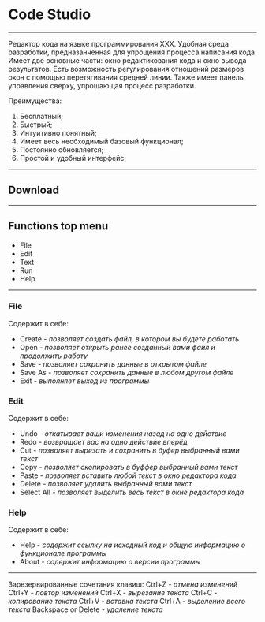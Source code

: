 # Code Studio
---
Редактор кода на языке программирования XXX. Удобная среда разработки, предназанченная для упрощения процесса написания кода. Имеет две основные части: окно редактикования кода и окно вывода результатов.
Есть возможность регулирования отношений размеров окон с помощью перетягивания средней линии. Также имеет панель управления сверху, упрощающая процесс разработки.

Преимущества:
1. Бесплатный;
2. Быстрый;
3. Интуитивно понятный;
4. Имеет весь необходимый базовый функционал;
5. Постоянно обновляется;
6. Простой и удобный интерфейс;
---
## Download
[Скачать по ссылке]: https://drive.google.com/file/d/1plmr1Vktk5CQ7X3_7riK_04AduyUacTP/view?usp=sharing
---
## Functions top menu
- File
- Edit
- Text
- Run
- Help
---
### File
Содержит в себе:
- Create - *позволяет создать файл, в котором вы будете работать*
- Open - *позволяет открыть ранее созданный вами файл и продолжить работу*
- Save - *позволяет сохранить данные в открытом файле*
- Save As - *позволяет сохранить данные в любом другом файле*
- Exit - *выполняет выход из программы*
### Edit
Содержит в себе:
- Undo - *откатывает ваши изменения назад на одно действие*
- Redo - *возвращает вас на одно действие вперёд*
- Cut - *позволяет вырезать и сохранить в буфер выбранный вами текст*
- Copy - *позволяет скопировать в буффер выбранный вами текст*
- Paste - *позволяет вставить любой текст в окно редактора кода*
- Delete - *позволяет удалить выбранный вами текст*
- Select All - *позволяет выделить весь текст в окне редактора кода*
### Help
Содержит в себе:
- Help - *содержит ссылку на исходный код и общую информацию о функционале программы*
- About - *содержит информацию о версии программы*
---
Зарезервированные сочетания клавиш:
Ctrl+Z - *отмена изменений*
Ctrl+Y - *повтор изменений*
Ctrl+X - *вырезание текста*
Ctrl+C - *копирование текста*
Ctrl+V - *вставка текста*
Ctrl+A - *выделение всего текста*
Backspace or Delete - *удаление текста*
